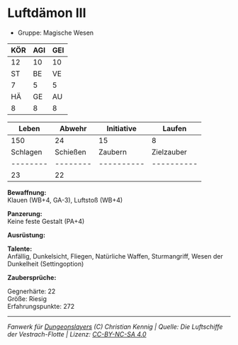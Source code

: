 # Luftdämon III  
- Gruppe: Magische Wesen  

| KÖR | AGI | GEI |  
| --- | --- | --- |  
| 12  | 10  | 10  |
| ST  | BE  | VE  |  
| 7   | 5   | 5   |
| HÄ  | GE  | AU  |  
| 8   | 8   | 8   |


| Leben    | Abwehr   | Initiative | Laufen     |
| -------- | -------- | ---------- | ---------- |
| 150      | 24       | 15         | 8          |
| Schlagen | Schießen | Zaubern    | Zielzauber |
| -------- | -------- | ---------- | ---------- |
| 23       | 22       |            |            |

**Bewaffnung:**  
Klauen (WB+4, GA-3), Luftstoß (WB+4)

**Panzerung:**  
Keine feste Gestalt (PA+4)

**Ausrüstung:**  


**Talente:**  
Anfällig, Dunkelsicht, Fliegen, Natürliche Waffen, Sturmangriff, Wesen der Dunkelheit (Settingoption)

**Zaubersprüche:**  


Gegnerhärte: 22  
Größe: Riesig  
Erfahrungspunkte: 272  



___
*Fanwerk für [Dungeonslayers](https://www.dungeonslayers.net/) (C) Christian Kennig | Quelle: Die Luftschiffe der Vestrach-Flotte | Lizenz: [CC-BY-NC-SA 4.0](https://creativecommons.org/licenses/by-nc-sa/4.0/deed.de)*
